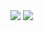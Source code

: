 <img src="https://im7.ezgif.com/tmp/ezgif-7-bb2d9a7efcd0.gif" />
<img src="https://im4.ezgif.com/tmp/ezgif-4-7b1e7cb13c12.gif" />
